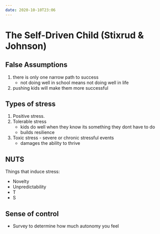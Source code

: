 ```yaml
---
date: 2020-10-10T23:06
---
```


# The Self-Driven Child (Stixrud & Johnson)


## False Assumptions
1. there is only one narrow path to success
   - not doing well in school means not doing well in life
1. pushing kids will make them more
successful

## Types of stress
1. Positive stress.
2. Tolerable stress
   - kids do well when they know its something they dont have to do 
   - builds resilience
3. Toxic stress - severe or chronic stressful events 
   - damages the ability to thrive

## NUTS 

Things that induce stress:

- Novelty
- Unpredictability
- T
- S

## Sense of control
- Survey to determine how much autonomy you feel